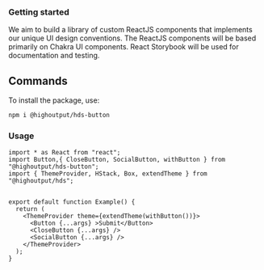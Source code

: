 ### Getting started

We aim to build a library of custom ReactJS components that implements our unique UI design conventions. The ReactJS components will be based primarily on Chakra UI components. React Storybook will be used for documentation and testing.

## Commands

To install the package, use:

```bash
npm i @highoutput/hds-button
```

### Usage

```tsx
import * as React from "react";
import Button,{ CloseButton, SocialButton, withButton } from "@highoutput/hds-button";
import { ThemeProvider, HStack, Box, extendTheme } from "@highoutput/hds";


export default function Example() {
  return (
    <ThemeProvider theme={extendTheme(withButton())}>
      <Button {...args} >Submit</Button>
      <CloseButton {...args} />
      <SocialButton {...args} />
    </ThemeProvider>
  );
}
```
